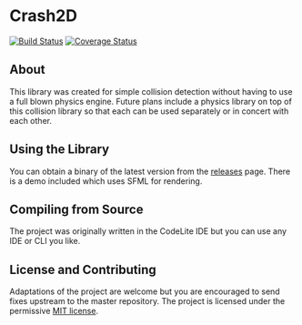 # Crash2D

[![Build Status](https://travis-ci.org/fundies/Crash2D.svg?branch=master)](https://travis-ci.org/fundies/Crash2D) [![Coverage Status](https://coveralls.io/repos/github/fundies/Crash2D/badge.svg?branch=master)](https://coveralls.io/github/fundies/Crash2D?branch=master)

## About
This library was created for simple collision detection without having to use a full blown physics engine. Future plans include a physics library on top of this collision library so that each can be used separately or in concert with each other.

## Using the Library
You can obtain a binary of the latest version from the [releases](https://github.com/fundies/SAT/releases) page. There is a demo included which uses SFML for rendering.

## Compiling from Source
The project was originally written in the CodeLite IDE but you can use any IDE or CLI you like.

## License and Contributing
Adaptations of the project are welcome but you are encouraged to send fixes upstream to the master repository. The project is licensed under the permissive [MIT license](LICENSE).
